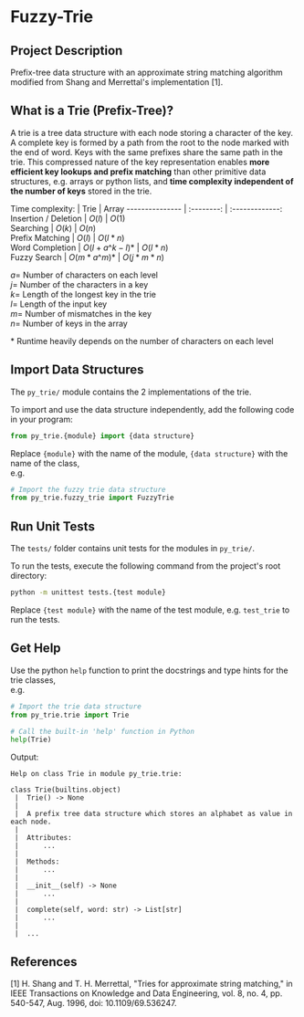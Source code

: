 # Fuzzy-Trie

## Project Description
Prefix-tree data structure with an approximate string matching algorithm modified from Shang and Merrettal's implementation [1].

## What is a Trie (Prefix-Tree)?
A trie is a tree data structure with each node storing a character of the key. A complete key is formed by a path from the root to the node marked with the end of word. Keys with the same prefixes share the same path in the trie. This compressed nature of the key representation enables <b>more efficient key lookups and prefix matching</b> than other primitive data structures, e.g. arrays or python lists, and <b>time complexity independent of the number of keys</b> stored in the trie.

Time complexity:
[]()            |   Trie     |  Array
--------------- | :--------: | :-------------:
Insertion / Deletion       |   $O(l)$   |   $O(1)$    
Searching       |   $O(k)$   |   $O(n)$  
Prefix Matching |   $O(l)$   |   $O(l * n)$  
Word Completion | $O(l + a\^{k - l})$* |   $O(l * n)$   
Fuzzy Search    |       $O(m * a\^{m})$*     |   $O(j * m * n)$  

$a =$ Number of characters on each level <br/>
$j =$ Number of the characters in a key <br/>
$k =$ Length of the longest key in the trie <br/>
$l =$ Length of the input key <br/>
$m =$ Number of mismatches in the key <br/>
$n =$ Number of keys in the array <br/>


\* Runtime heavily depends on the number of characters on each level

## Import Data Structures
The `py_trie/` module contains the 2 implementations of the trie.

To import and use the data structure independently, add the following code in your program:
```python
from py_trie.{module} import {data structure}
```
Replace `{module}` with the name of the module, `{data structure}` with the name of the class, <br>
e.g.
```python
# Import the fuzzy trie data structure
from py_trie.fuzzy_trie import FuzzyTrie
```

## Run Unit Tests
The `tests/` folder contains unit tests for the modules in `py_trie/`.

To run the tests, execute the following command from the project's root directory:
```bash
python -m unittest tests.{test module}
```
Replace `{test module}` with the name of the test module, e.g. `test_trie` to run the tests.

## Get Help
Use the python `help` function to print the docstrings and type hints for the trie classes, <br>
e.g. 
```python
# Import the trie data structure
from py_trie.trie import Trie

# Call the built-in 'help' function in Python
help(Trie)
```
Output:
```
Help on class Trie in module py_trie.trie:

class Trie(builtins.object)
 |  Trie() -> None
 |  
 |  A prefix tree data structure which stores an alphabet as value in each node.
 |  
 |  Attributes:
 |      ...
 |  
 |  Methods:
 |      ...
 |  
 |  __init__(self) -> None
 |      ...
 |  
 |  complete(self, word: str) -> List[str]
 |      ...
 |      
 |  ... 
```

## References
[1] H. Shang and T. H. Merrettal, "Tries for approximate string matching," in IEEE Transactions on Knowledge and Data Engineering, vol. 8, no. 4, pp. 540-547, Aug. 1996, doi: 10.1109/69.536247.

